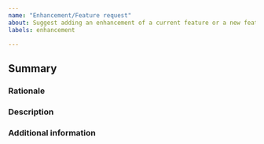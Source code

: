 ```yaml
---
name: "Enhancement/Feature request" 
about: Suggest adding an enhancement of a current feature or a new feature in Pyomo
labels: enhancement

---
```

## Summary

<!-- Please add a concise summary of your suggestion here. -->

### Rationale

<!-- Is your feature request related to a problem? Please describe it! -->

### Description

<!-- Describe the solution you'd like and the alternatives you have considered. -->


### Additional information
<!-- Add any other context about the feature request here. -->



<!-- If you want to ask a question (how to use Pyomo, what it can do, etc.), please post it in the [Pyomo forum](https://groups.google.com/g/pyomo-forum). -->
